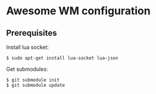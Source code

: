 # Awesome WM configuration

## Prerequisites

Install lua socket:

```shell
$ sudo apt-get install lua-socket lua-json
```

Get submodules:

```shell
$ git submodule init
$ git submodule update
```
